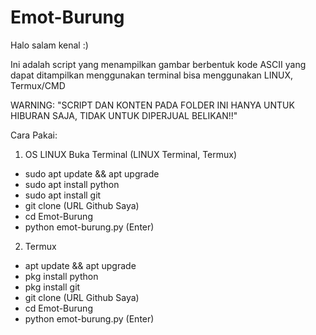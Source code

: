 # Emot-Burung

Halo salam kenal :)

Ini adalah script yang menampilkan gambar berbentuk kode ASCII yang dapat ditampilkan menggunakan terminal bisa menggunakan LINUX, Termux/CMD

WARNING: "SCRIPT DAN KONTEN PADA FOLDER INI HANYA UNTUK HIBURAN SAJA, TIDAK UNTUK DIPERJUAL BELIKAN!!"


Cara Pakai:
1. OS LINUX
Buka Terminal (LINUX Terminal, Termux)
- sudo apt update && apt upgrade
- sudo apt install python
- sudo apt install git
- git clone (URL Github Saya)
- cd Emot-Burung
- python emot-burung.py (Enter)

2. Termux
- apt update && apt upgrade
- pkg install python
- pkg install git
- git clone (URL Github Saya)
- cd Emot-Burung
- python emot-burung.py (Enter)
